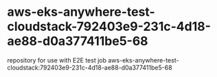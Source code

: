 # aws-eks-anywhere-test-cloudstack-792403e9-231c-4d18-ae88-d0a377411be5-68
repository for use with E2E test job aws-eks-anywhere-test-cloudstack:792403e9-231c-4d18-ae88-d0a377411be5-68
